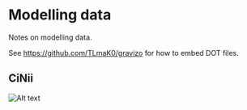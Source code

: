 # Modelling data

Notes on modelling data.

See https://github.com/TLmaK0/gravizo for how to embed DOT files.

## CiNii 

![Alt text](https://g.gravizo.com/source?https%3A%2F%2Fraw.githubusercontent.com%2Frdmpage%2Fdata-lake%2Fmaster%2Fmodels%2Fcinii.dot)

